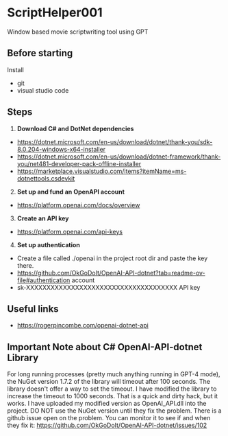 # ScriptHelper001
Window based movie scriptwriting tool using GPT

## Before starting
Install
- git
- visual studio code

## Steps
1. **Download C# and DotNet dependencies**
  - https://dotnet.microsoft.com/en-us/download/dotnet/thank-you/sdk-8.0.204-windows-x64-installer
  - https://dotnet.microsoft.com/en-us/download/dotnet-framework/thank-you/net481-developer-pack-offline-installer
  - https://marketplace.visualstudio.com/items?itemName=ms-dotnettools.csdevkit

2. **Set up and fund an OpenAPI account**
  - https://platform.openai.com/docs/overview

3. **Create an API key**
  - https://platform.openai.com/api-keys

4. **Set up authentication**
  - Create a file called ./openai in the project root dir and paste the key there.
  - https://github.com/OkGoDoIt/OpenAI-API-dotnet?tab=readme-ov-file#authentication
  account
  - sk-XXXXXXXXXXXXXXXXXXXXXXXXXXXXXXXXXXXXX   API key
	 
## Useful links
- https://rogerpincombe.com/openai-dotnet-api

## Important Note about C# OpenAI-API-dotnet Library
For long running processes (pretty much anything running in GPT-4 mode), the NuGet version 1.7.2 of the library 
will timeout after 100 seconds.  The library doesn't offer a way to set the timeout.
I have modified the library to increase the timeout to 1000 seconds.  That is a quick and dirty hack, but it works.
I have uploaded my modified version as OpenAI_API.dll into the project.  DO NOT use the NuGet version until they fix the problem.
There is a github issue open on the problem.  You can monitor it to see if and when they fix it: 
https://github.com/OkGoDoIt/OpenAI-API-dotnet/issues/102
